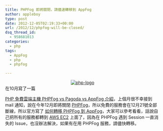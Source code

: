 ```yaml
---
title: PHPFog 即將關閉，請儘速轉移到 AppFog
author: appleboy
type: post
date: 2012-12-05T02:19:33+00:00
url: /2012/12/phpfog-will-be-closed/
dsq_thread_id:
  - 958681013
categories:
  - php
tags:
  - AppFog
  - php
  - phpfog

---
```

<div style="margin: 0 auto;text-align:center">
  <a href="https://www.flickr.com/photos/appleboy/6034284842/" title="php-logo by appleboy46, on Flickr"><img src="https://i2.wp.com/farm7.static.flickr.com/6186/6034284842_351ff33711_m.jpg?resize=240%2C127&#038;ssl=1" alt="php-logo" data-recalc-dims="1" /></a>
</div> 在10月寫了一篇 

<a href="http://blog.wu-boy.com/2012/10/php-cloud-hosting-phpfog-pagoda-appfog/" target="_blank">PHP 免費雲端主機 PHPFog vs Pagoda vs AppFog 介紹</a>，上個月很不幸接到 mail 通知，說在今年12月即將關閉 <a href="https://phpfog.com/" target="_blank">PHPFog</a>，所以免費的服務會在12月21號全部斷線，所以官方寫了 <a href="http://blog.phpfog.com/2012/11/30/saying-farewell-to-php-fog/" target="_blank">如何轉移 PHPFog 到 AppFog</a>，大家可以參考看看，話說自己把所有的服務都轉到 <a href="http://aws.amazon.com/ec2/" target="_blank">AWS EC2</a> 上面了，因為在 PHPFog 遇到 Session 一直消失的 Issue，也沒辦法解決，如果有在用 PHPFog 服務，請儘快轉移。